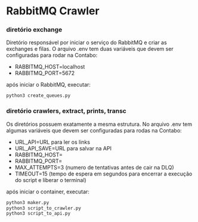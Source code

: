 # RabbitMQ Crawler

### diretório exchange
Diretório responsável por iniciar o serviço do RabbitMQ e criar as exchanges e filas. O arquivo .env tem duas variáveis que devem ser configuradas para rodar na Contabo:
- RABBITMQ_HOST=localhost
- RABBITMQ_PORT=5672

após iniciar o RabbitMQ, executar:
```bash
python3 create_queues.py
```

### diretório crawlers, extract, prints, transc
Os diretórios possuem exatamente a mesma estrutura. No arquivo .env tem algumas variáveis que devem ser configuradas para rodas na Contabo:
- URL_API=URL para ler os links
- URL_API_SAVE=URL para salvar na API
- RABBITMQ_HOST=
- RABBITMQ_PORT=
- MAX_ATTEMPTS=3 (numero de tentativas antes de cair na DLQ)
- TIMEOUT=15 (tempo de espera em segundos para encerrar a execução do script e liberar o terminal) 

após iniciar o container, executar:
```bash
python3 maker.py
python3 script_to_crawler.py
python3 script_to_api.py
```